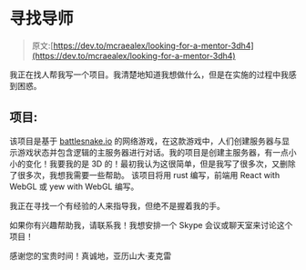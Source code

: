 # 寻找导师

> 原文:[https://dev.to/mcraealex/looking-for-a-mentor-3dh4](https://dev.to/mcraealex/looking-for-a-mentor-3dh4)

我正在找人帮我写一个项目。我清楚地知道我想做什么，但是在实施的过程中我感到困惑。

## 项目:

该项目是基于 [battlesnake.io](//battlesnake.io) 的网络游戏，在这款游戏中，人们创建服务器与显示游戏状态并包含逻辑的主服务器进行对话。我的项目是创建主服务器，有一点小小的变化！我要我的是 3D 的！最初我认为这很简单，但是我写了很多次，又删除了很多次，我想我需要一些帮助。
该项目将用 rust 编写，前端用 React with WebGL 或 yew with WebGL 编写。

我正在寻找一个有经验的人来指导我，但绝不是握着我的手。

如果你有兴趣帮助我，请联系我！我想安排一个 Skype 会议或聊天室来讨论这个项目！

感谢您的宝贵时间！真诚地，亚历山大·麦克雷